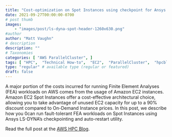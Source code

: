 ```yaml
---
title: "Cost-optimization on Spot Instances using checkpoint for Ansys LS-DYNA"
date: 2021-09-27T00:00:00-0700
# post thumb
images:
    - "images/post/ls-dyna-spot-header-1260x630.png"
#author
author: "Matt Vaughn"
# description
description: ""
# Taxonomies
categories: [ "AWS ParallelCluster", ]
tags: [ "HPC",  "Technical How-to",  "EC2",  "ParallelCluster",  "hpcblog", ]
type: "regular" # available type (regular or featured)
draft: false
---
```


A major portion of the costs incurred for running Finite Element Analyses (FEA) workloads on AWS comes from the usage of Amazon EC2 instances. Amazon EC2 Spot Instances offer a cost-effective architectural choice, allowing you to take advantage of unused EC2 capacity for up to a 90% discount compared to On-Demand Instance prices. In this post, we describe how you 0can run fault-tolerant FEA workloads on Spot Instances using Ansys LS-DYNA’s checkpointing and auto-restart utility.

Read the full post at the [AWS HPC Blog](https://aws.amazon.com/blogs/hpc/cost-optimization-on-spot-instances-using-checkpoints-for-ansys-ls-dyna/).

